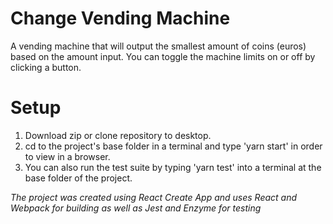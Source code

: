 # Change Vending Machine

A vending machine that will output the smallest amount of coins (euros) based on the amount input.  You can toggle the machine limits on or off by clicking a button.

# Setup

  1. Download zip or clone repository to desktop.
  2. cd to the project's base folder in a terminal and type 'yarn start' in order to view in a browser.
  3. You can also run the test suite by typing 'yarn test' into a terminal at the base folder of the project.
  
_The project was created using React Create App and uses React and Webpack for building as well as Jest and Enzyme for testing_